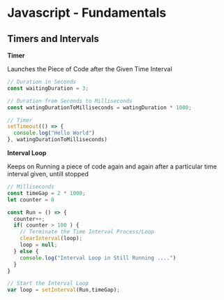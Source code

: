 # Javascript - Fundamentals

## Timers and Intervals

**Timer**

Launches the Piece of Code after the Given Time Interval

```javascript
// Duration in Seconds
const waitingDuration = 3;

// Duration from Seconds to Milliseconds
const watingDurationToMilliseconds = watingDuration * 1000;

// Timer
setTimeout(() => {
  console.log("Hello World")
}, watingDurationToMilliseconds)
```

**Interval Loop**

Keeps on Running a piece of code again and again after a particular time interval given, untill stopped

```javascript
// Milliseconds
const timeGap = 2 * 1000;
let counter = 0

const Run = () => {
  counter++;
  if( counter > 100 ) {
    // Terminate the Time Interval Process/Loop
    clearInterval(loop);
    loop = null;
  } else {
    console.log("Interval Loop in Still Running ....")
  }
}

// Start the Interval Loop
var loop = setInterval(Run,timeGap);
```